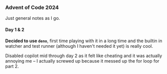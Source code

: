### Advent of Code 2024

Just general notes as I go.

#### Day 1 & 2

**Decided to use `deno`**, first time playing with it in a long time and the builtin in watcher and test runner (although I haven't needed it yet) is really cool.

Disabled copilot mid through day 2 as it felt like cheating and it was actually annoying me – I actually screwed up because it messed up the for loop for part 2.